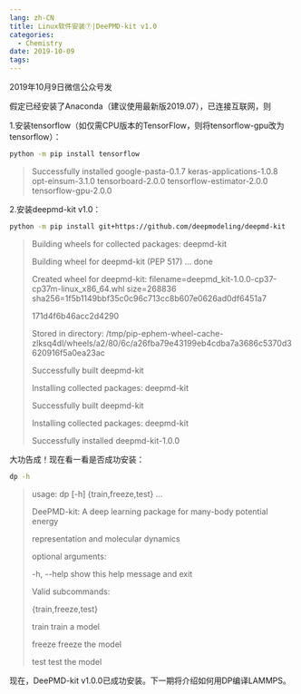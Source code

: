 ```yaml
---
lang: zh-CN
title: Linux软件安装⑦|DeePMD-kit v1.0
categories:
  - Chemistry
date: 2019-10-09
tags:
---
```

2019年10月9日微信公众号发

假定已经安装了Anaconda（建议使用最新版2019.07），已连接互联网，则

1.安装tensorflow（如仅需CPU版本的TensorFlow，则将tensorflow-gpu改为tensorflow）：
```bash
python -m pip install tensorflow
```
>Successfully installed google-pasta-0.1.7 keras-applications-1.0.8 opt-einsum-3.1.0 tensorboard-2.0.0 tensorflow-estimator-2.0.0 tensorflow-gpu-2.0.0

2.安装deepmd-kit v1.0：
```bash
python -m pip install git+https://github.com/deepmodeling/deepmd-kit
```
>Building wheels for collected packages: deepmd-kit
>
>Building wheel for deepmd-kit (PEP 517) ... done
>
>Created wheel for deepmd-kit: filename=deepmd_kit-1.0.0-cp37-cp37m-linux_x86_64.whl size=268836 sha256=1f5b1149bbf35c0c96c713cc8b607e0626ad0df6451a7
>
>171d4f6b46acc2d4290
>
>Stored in directory: /tmp/pip-ephem-wheel-cache-zlksq4dl/wheels/a2/80/6c/a26fba79e43199eb4cdba7a3686c5370d3620916f5a0ea23ac
>
>Successfully built deepmd-kit
>
>Installing collected packages: deepmd-kit
>
>Successfully built deepmd-kit
>
>Installing collected packages: deepmd-kit
>
>Successfully installed deepmd-kit-1.0.0

大功告成！现在看一看是否成功安装：
```bash
dp -h
```
>usage: dp [-h] {train,freeze,test} ...
>
>DeePMD-kit: A deep learning package for many-body potential energy
>
>representation and molecular dynamics
>
>optional arguments:
>
>-h, --help show this help message and exit
>
>Valid subcommands:
>
>{train,freeze,test}
>
>train train a model
>
>freeze freeze the model
>
>test test the model

现在，DeePMD-kit v1.0.0已成功安装。下一期将介绍如何用DP编译LAMMPS。
